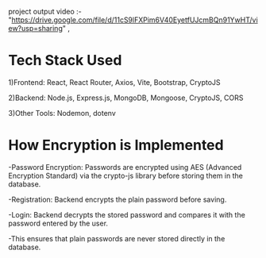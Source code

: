 project output video :- "https://drive.google.com/file/d/11cS9lFXPim6V40EyetfUJcmBQn91YwHT/view?usp=sharing" ,


<h1 style={{color:"white"}}>Tech Stack Used </h1>

1)Frontend: React, React Router, Axios, Vite, Bootstrap, CryptoJS

2)Backend: Node.js, Express.js, MongoDB, Mongoose, CryptoJS, CORS

3)Other Tools: Nodemon, dotenv


<h1 style={{color:"white"}}>How Encryption is Implemented</h1>

-Password Encryption: Passwords are encrypted using AES (Advanced Encryption Standard) via the crypto-js library before storing them in the database.

-Registration: Backend encrypts the plain password before saving.

-Login: Backend decrypts the stored password and compares it with the password entered by the user.

-This ensures that plain passwords are never stored directly in the database.





